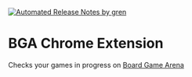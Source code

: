 [![Automated Release Notes by gren](https://img.shields.io/badge/%F0%9F%A4%96-release%20notes-00B2EE.svg)](https://github-tools.github.io/github-release-notes/)

# BGA Chrome Extension

Checks your games in progress on [Board Game Arena](https://boardgamearena.com)
